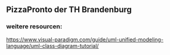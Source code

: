 ## PizzaPronto der TH Brandenburg
### weitere resourcen:
  https://www.visual-paradigm.com/guide/uml-unified-modeling-language/uml-class-diagram-tutorial/
